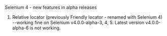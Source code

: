 Selenium 4 - new features in alpha releases

1) Relative locator (previously Friendly locator - renamed with Selenium 4)
   --working fine on Selenium v4.0.0-alpha-3, 4, 5. Latest version v4.0.0-alpha-6 is not working.
